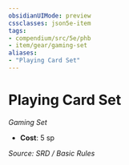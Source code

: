 ```yaml
---
obsidianUIMode: preview
cssclasses: json5e-item
tags:
- compendium/src/5e/phb
- item/gear/gaming-set
aliases: 
- "Playing Card Set"
---
```

# Playing Card Set
*Gaming Set*  

- **Cost**: 5 sp

*Source: SRD / Basic Rules*